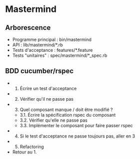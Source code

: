 # Mastermind

## Arborescence

- Programme principal : bin/mastermind
- API : lib/mastermind/*.rb
- Tests d'acceptance : features/*.feature
- Tests "unitaires" : spec/mastermind/*_spec.rb

## BDD cucumber/rspec

- 1. Écrire un test d'acceptance
- 2. Vérifier qu'il ne passe pas
- 3. Quel composant manque / doit être modifié ?
  - 3.1. Écrire la spécification rspec du composant
  - 3.2. Vérifier qu'elle ne passe pas
  - 3.3. Implémenter le composant pour faire passer rspec
- 4. Si le test d'acceptance ne passe toujours pas, aller en 3
- 5. Refactoring
- Retour au 1.

